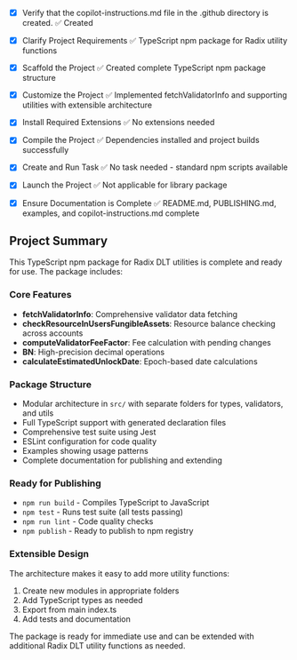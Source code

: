 <!-- Use this file to provide workspace-specific custom instructions to Copilot. For more details, visit https://code.visualstudio.com/docs/copilot/copilot-customization#_use-a-githubcopilotinstructionsmd-file -->

- [x] Verify that the copilot-instructions.md file in the .github directory is created. ✅ Created

- [x] Clarify Project Requirements ✅ TypeScript npm package for Radix utility functions

- [x] Scaffold the Project ✅ Created complete TypeScript npm package structure

- [x] Customize the Project ✅ Implemented fetchValidatorInfo and supporting utilities with extensible architecture

- [x] Install Required Extensions ✅ No extensions needed

- [x] Compile the Project ✅ Dependencies installed and project builds successfully

- [x] Create and Run Task ✅ No task needed - standard npm scripts available

- [x] Launch the Project ✅ Not applicable for library package

- [x] Ensure Documentation is Complete ✅ README.md, PUBLISHING.md, examples, and copilot-instructions.md complete

## Project Summary

This TypeScript npm package for Radix DLT utilities is complete and ready for use. The package includes:

### Core Features

- **fetchValidatorInfo**: Comprehensive validator data fetching
- **checkResourceInUsersFungibleAssets**: Resource balance checking across accounts
- **computeValidatorFeeFactor**: Fee calculation with pending changes
- **BN**: High-precision decimal operations
- **calculateEstimatedUnlockDate**: Epoch-based date calculations

### Package Structure

- Modular architecture in `src/` with separate folders for types, validators, and utils
- Full TypeScript support with generated declaration files
- Comprehensive test suite using Jest
- ESLint configuration for code quality
- Examples showing usage patterns
- Complete documentation for publishing and extending

### Ready for Publishing

- `npm run build` - Compiles TypeScript to JavaScript
- `npm test` - Runs test suite (all tests passing)
- `npm run lint` - Code quality checks
- `npm publish` - Ready to publish to npm registry

### Extensible Design

The architecture makes it easy to add more utility functions:

1. Create new modules in appropriate folders
2. Add TypeScript types as needed
3. Export from main index.ts
4. Add tests and documentation

The package is ready for immediate use and can be extended with additional Radix DLT utility functions as needed.
